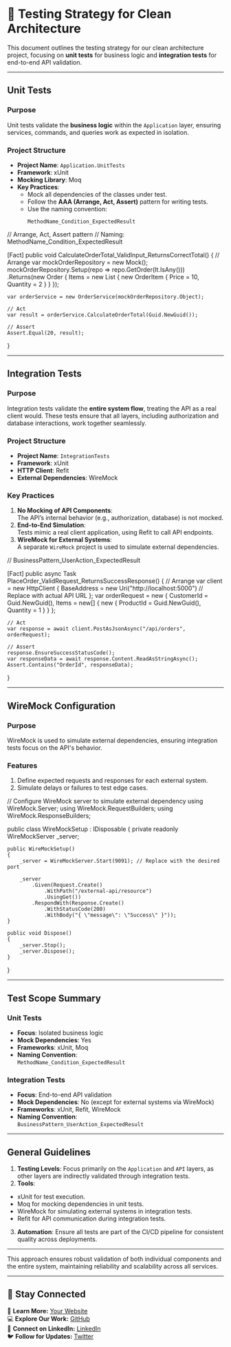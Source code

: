 # 🧪 Testing Strategy for Clean Architecture

This document outlines the testing strategy for our clean architecture project, focusing on **unit tests** for business logic and **integration tests** for end-to-end API validation.

---

## **Unit Tests**

### **Purpose**
Unit tests validate the **business logic** within the `Application` layer, ensuring services, commands, and queries work as expected in isolation.

### **Project Structure**
- **Project Name**: `Application.UnitTests`
- **Framework**: xUnit
- **Mocking Library**: Moq
- **Key Practices**:
  - Mock all dependencies of the classes under test.
  - Follow the **AAA (Arrange, Act, Assert)** pattern for writing tests.
  - Use the naming convention:  
    ```
    MethodName_Condition_ExpectedResult
    ```

// Arrange, Act, Assert pattern
// Naming: MethodName_Condition_ExpectedResult

[Fact]
public void CalculateOrderTotal_ValidInput_ReturnsCorrectTotal()
{
    // Arrange
    var mockOrderRepository = new Mock<IOrderRepository>();
    mockOrderRepository.Setup(repo => repo.GetOrder(It.IsAny<Guid>()))
        .Returns(new Order { Items = new List<OrderItem> { new OrderItem { Price = 10, Quantity = 2 } } });

    var orderService = new OrderService(mockOrderRepository.Object);

    // Act
    var result = orderService.CalculateOrderTotal(Guid.NewGuid());

    // Assert
    Assert.Equal(20, result);
}

---

## **Integration Tests**

### **Purpose**
Integration tests validate the **entire system flow**, treating the API as a real client would. These tests ensure that all layers, including authorization and database interactions, work together seamlessly.

### **Project Structure**
- **Project Name**: `IntegrationTests`
- **Framework**: xUnit
- **HTTP Client**: Refit
- **External Dependencies**: WireMock

### **Key Practices**
1. **No Mocking of API Components**:  
   The API’s internal behavior (e.g., authorization, database) is not mocked.
2. **End-to-End Simulation**:  
   Tests mimic a real client application, using Refit to call API endpoints.
3. **WireMock for External Systems**:  
   A separate `WireMock` project is used to simulate external dependencies.

// BusinessPattern_UserAction_ExpectedResult

[Fact]
public async Task PlaceOrder_ValidRequest_ReturnsSuccessResponse()
{
    // Arrange
    var client = new HttpClient
    {
        BaseAddress = new Uri("http://localhost:5000") // Replace with actual API URL
    };
    var orderRequest = new
    {
        CustomerId = Guid.NewGuid(),
        Items = new[] { new { ProductId = Guid.NewGuid(), Quantity = 1 } }
    };

    // Act
    var response = await client.PostAsJsonAsync("/api/orders", orderRequest);

    // Assert
    response.EnsureSuccessStatusCode();
    var responseData = await response.Content.ReadAsStringAsync();
    Assert.Contains("OrderId", responseData);
}

---

## **WireMock Configuration**

### **Purpose**
WireMock is used to simulate external dependencies, ensuring integration tests focus on the API's behavior.

### **Features**
1. Define expected requests and responses for each external system.
2. Simulate delays or failures to test edge cases.

// Configure WireMock server to simulate external dependency
using WireMock.Server;
using WireMock.RequestBuilders;
using WireMock.ResponseBuilders;

public class WireMockSetup : IDisposable
{
    private readonly WireMockServer _server;

    public WireMockSetup()
    {
        _server = WireMockServer.Start(9091); // Replace with the desired port

        _server
            .Given(Request.Create()
                .WithPath("/external-api/resource")
                .UsingGet())
            .RespondWith(Response.Create()
                .WithStatusCode(200)
                .WithBody("{ \"message\": \"Success\" }"));
    }

    public void Dispose()
    {
        _server.Stop();
        _server.Dispose();
    }
}

---

## **Test Scope Summary**

### **Unit Tests**
- **Focus**: Isolated business logic
- **Mock Dependencies**: Yes
- **Frameworks**: xUnit, Moq
- **Naming Convention**:  
`MethodName_Condition_ExpectedResult`

### **Integration Tests**
- **Focus**: End-to-end API validation
- **Mock Dependencies**: No (except for external systems via WireMock)
- **Frameworks**: xUnit, Refit, WireMock
- **Naming Convention**:  
`BusinessPattern_UserAction_ExpectedResult`

---

## **General Guidelines**
1. **Testing Levels**: Focus primarily on the `Application` and `API` layers, as other layers are indirectly validated through integration tests.
2. **Tools**:
 - xUnit for test execution.
 - Moq for mocking dependencies in unit tests.
 - WireMock for simulating external systems in integration tests.
 - Refit for API communication during integration tests.
3. **Automation**: Ensure all tests are part of the CI/CD pipeline for consistent quality across deployments.

---

This approach ensures robust validation of both individual components and the entire system, maintaining reliability and scalability across all services.

---

## 🚀 Stay Connected
🔗 **Learn More:** [Your Website](https://cycolis-software.ro/home)  
💻 **Explore Our Work:** [GitHub](https://github.com/Cycolis-Software)  
💼 **Connect on LinkedIn:** [LinkedIn](https://www.linkedin.com/company/cycolis-software)  
🐦 **Follow for Updates:** [Twitter](https://x.com/CycolisSoftware) 
